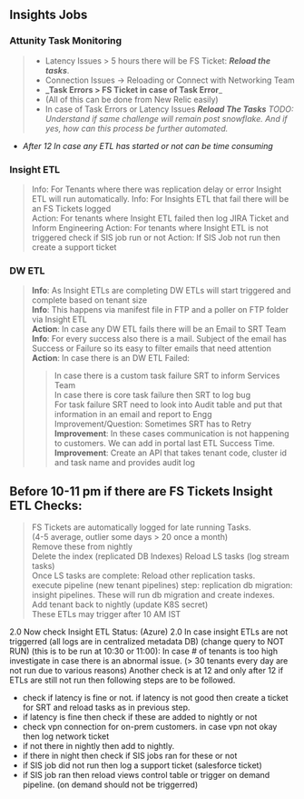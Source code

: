 ## Insights Jobs
### Attunity Task Monitoring
> - Latency Issues > 5 hours there will be FS Ticket: **_Reload the tasks_**.  
> - Connection Issues -> Reloading or Connect with Networking Team 
> - **_Task Errors > FS Ticket in case of Task Error**_  
> - (All of this can be done from New Relic easily)  
> - In case of Task Errors or Latency Issues **_Reload The Tasks_**
> _TODO: Understand if same challenge will remain post snowflake. And if yes, how can this process be further automated._
 - _After 12 In case any ETL has started or not can be time consuming_

### Insight ETL
> Info: For Tenants where there was replication delay or error Insight ETL will run automatically. 
> Info: For Insights ETL that fail there will be an FS Tickets logged   
> Action: For tenants where Insight ETL failed then log JIRA Ticket and Inform Engineering
> Action: For tenants where Insight ETL is not triggered check if SIS job run or not 
> Action: If SIS Job not run then create a support ticket 

### DW ETL
> **Info**: As Insight ETLs are completing DW ETLs will start triggered and complete based on tenant size  
> **Info**: This happens via manifest file in FTP and a poller on FTP folder via Insight ETL   
> **Action**: In case any DW ETL fails there will be an Email to SRT Team  
> **Info**: For every success also there is a mail. Subject of the email has Success or Failure so its easy to filter emails that need attention  
> **Action**: In case there is an DW ETL Failed:   
> > In case there is a custom task failure SRT to inform Services Team  
> > In case there is core task failure then SRT to log bug   
> > For task failure SRT need to look into Audit table and put that information in an email and report to Engg   
> Improvement/Question: Sometimes SRT has to Retry <Need to fill this up>  
> **Improvement**: In these cases communication is not happening to customers. We can add in portal last ETL Success Time.   
> **Improvement**: Create an API that takes tenant code, cluster id and task name and provides audit log

## Before 10-11 pm if there are FS Tickets Insight ETL Checks:
> FS Tickets are automatically logged for late running Tasks.  
> (4-5 average, outlier some days > 20 once a month)  
> Remove these from nightly  
> Delete the index (replicated DB Indexes)
> Reload LS tasks (log stream tasks)  
> Once LS tasks are complete: Reload other replication tasks.  
> execute pipeline (new tenant pipelines) step: replication db migration: insight pipelines. These will run db migration and create indexes.  
> Add tenant back to nightly (update K8S secret)  
> These ETLs may trigger after 10 AM IST  

2.0 Now check Insight ETL Status: (Azure)
2.0 In case insight ETLs are not triggerred (all logs are in centralized metadata DB) (change query to NOT RUN)
(this is to be run at 10:30 or 11:00): In case # of tenants is too high investigate in case there is an abnormal issue.
(> 30 tenants every day are not run due to various reasons)
Another check is at 12 and only after 12 if ETLs are still not run then following steps are to be followed.
- check if latency is fine or not. if latency is not good then create a ticket for SRT and reload tasks as in previous step.
- if latency is fine then check if these are added to nightly or not
- check vpn connection for on-prem customers. in case vpn not okay then log network ticket
- if not there in nightly then add to nightly.
- if there in night then check if SIS jobs ran for these or not
- if SIS job did not run then log a support ticket (salesforce ticket)
- if SIS job ran then reload views control table or trigger on demand pipeline. (on demand should not be triggerred) 